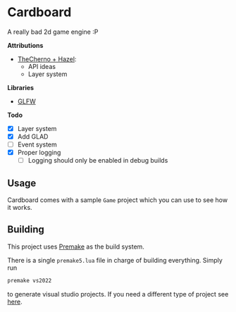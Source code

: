 # Cardboard

A really bad 2d game engine :P

**Attributions**  
- [TheCherno + Hazel](https://www.youtube.com/@thecherno):
    - API ideas
    - Layer system

**Libraries**  
- [GLFW](https://www.glfw.org/)

**Todo**
- [x] Layer system
- [x] Add GLAD
- [ ] Event system
- [x] Proper logging
    - [ ] Logging should only be enabled in debug builds

## Usage

Cardboard comes with a sample `Game` project which you can use to see how it works.

## Building

This project uses [Premake](https://github.com/premake/premake-core/) as the build system.

There is a single `premake5.lua` file in charge of building everything. Simply run

```sh
premake vs2022
```

to generate visual studio projects. If you need a different type of project see [here](https://premake.github.io/docs/Using-Premake).
